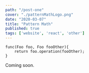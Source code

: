 ```yaml
---
path: "/post-one"
cover: "./patternMathLogo.png"
date: "2020-03-07"
title: "Pattern Math"
published: true
tags: ['website', 'react', 'other']
---
```

```
func(Foo foo, Foo fooOther){
    return foo.operation(fooOther);
}
```
Coming soon.